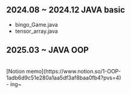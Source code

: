 ## 2024.08 ~ 2024.12 JAVA basic</h2>
- bingo_Game.java <br>
- tensor_array.java <br>
  
<h2>2025.03 ~ JAVA OOP </h2> <br>
[Notion memo](https://www.notion.so/1-OOP-1adb6d9c51e280a1aa5df3af8baa0fb4?pvs=4)<br>
- ing~  
